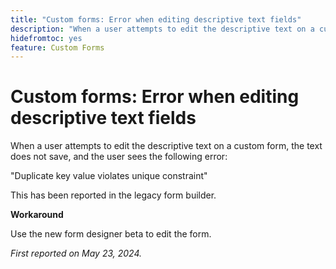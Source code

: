 ```yaml
---
title: "Custom forms: Error when editing descriptive text fields"
description: "When a user attempts to edit the descriptive text on a custom form, the text does not save, and the user sees an error. A workaround is available."
hidefromtoc: yes
feature: Custom Forms
---
```


# Custom forms: Error when editing descriptive text fields

When a user attempts to edit the descriptive text on a custom form, the text does not save, and the user sees the following error:

"Duplicate key value violates unique constraint"

This has been reported in the legacy form builder.

**Workaround**

Use the new form designer beta to edit the form.

_First reported on May 23, 2024._
